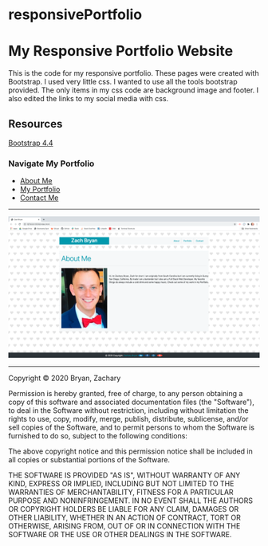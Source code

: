 # responsivePortfolio


# My Responsive Portfolio Website #


This is the code for my responsive portfolio. These pages were created with Bootstrap. I used very little css. I wanted to use all the tools bootstrap provided. The only items in my css code are background image and footer. I also edited the links to my social media with css.

## Resources ##



[Bootstrap 4.4](https://getbootstrap.com/)

### Navigate My Portfolio ###

* [About Me](https://zacharybryan.github.io/responsivePortfolio/)
* [My Portfolio](https://zacharybryan.github.io/responsivePortfolio/portfolio.html)
* [Contact Me](https://zacharybryan.github.io/responsivePortfolio/contact.html)

---

![Screenshot of index.html](./assets/screenshot.png)

---

Copyright © 2020 Bryan, Zachary

Permission is hereby granted, free of charge, to any person obtaining a copy of this software and associated documentation files (the "Software"), to deal in the Software without restriction, including without limitation the rights to use, copy, modify, merge, publish, distribute, sublicense, and/or sell copies of the Software, and to permit persons to whom the Software is furnished to do so, subject to the following conditions:

The above copyright notice and this permission notice shall be included in all copies or substantial portions of the Software.

THE SOFTWARE IS PROVIDED "AS IS", WITHOUT WARRANTY OF ANY KIND, EXPRESS OR IMPLIED, INCLUDING BUT NOT LIMITED TO THE WARRANTIES OF MERCHANTABILITY, FITNESS FOR A PARTICULAR PURPOSE AND NONINFRINGEMENT. IN NO EVENT SHALL THE AUTHORS OR COPYRIGHT HOLDERS BE LIABLE FOR ANY CLAIM, DAMAGES OR OTHER LIABILITY, WHETHER IN AN ACTION OF CONTRACT, TORT OR OTHERWISE, ARISING FROM, OUT OF OR IN CONNECTION WITH THE SOFTWARE OR THE USE OR OTHER DEALINGS IN THE SOFTWARE.